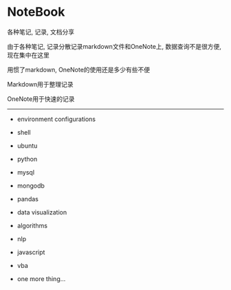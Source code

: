 # NoteBook

各种笔记, 记录, 文档分享

由于各种笔记, 记录分散记录markdown文件和OneNote上, 数据查询不是很方便, 现在集中在这里

用惯了markdown, OneNote的使用还是多少有些不便

Markdown用于整理记录

OneNote用于快速的记录

---

- environment configurations

- shell

- ubuntu

- python

- mysql

- mongodb

- pandas

- data visualization

- algorithms

- nlp

- javascript

- vba

- one more thing...
